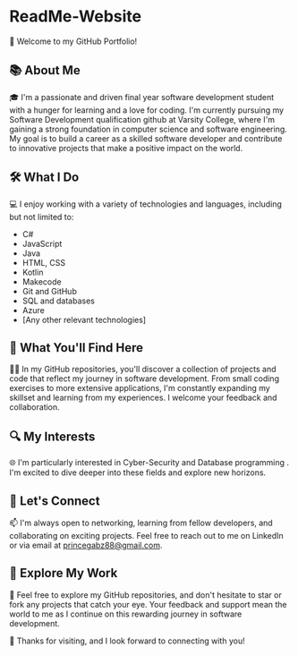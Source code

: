 # ReadMe-Website

👋 Welcome to my GitHub Portfolio!

📚 About Me
-----------------------
🎓 I'm a passionate and driven final year software development student with a hunger for learning and a love for coding. I'm currently pursuing my Software Development qualification github
at Varsity College, where I'm gaining a strong foundation in computer science and software engineering. My goal is to build a career as a skilled software developer and contribute to innovative projects that make a positive impact on the world.

🛠️ What I Do
-----------------------
💻 I enjoy working with a variety of technologies and languages, including but not limited to:
- C#
- JavaScript
- Java
- HTML, CSS
- Kotlin
- Makecode
- Git and GitHub
- SQL and databases
- Azure
- [Any other relevant technologies]

🌟 What You'll Find Here
-----------------------
👨‍💻 In my GitHub repositories, you'll discover a collection of projects and code that reflect my journey in software development. From small coding exercises to more extensive applications, I'm constantly expanding my skillset and learning from my experiences. I welcome your feedback and collaboration.

🔍 My Interests
-----------------------
🌐 I'm particularly interested in Cyber-Security and Database programming . I'm excited to dive deeper into these fields and explore new horizons.

🤝 Let's Connect
-----------------------
📫 I'm always open to networking, learning from fellow developers, and collaborating on exciting projects. Feel free to reach out to me on LinkedIn or via email at princegabz88@gmail.com.

📖 Explore My Work
-----------------------
🔗 Feel free to explore my GitHub repositories, and don't hesitate to star or fork any projects that catch your eye. Your feedback and support mean the world to me as I continue on this rewarding journey in software development.

🚀 Thanks for visiting, and I look forward to connecting with you!

